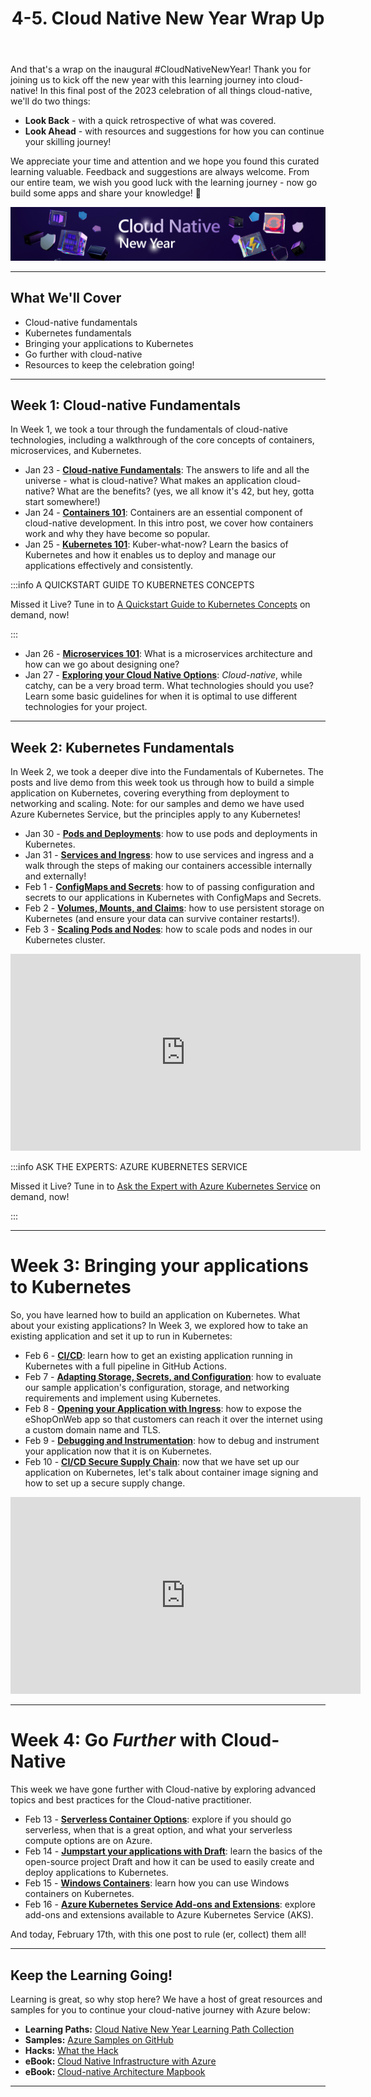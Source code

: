 ﻿---
slug: cnny-wrap-up
title: 4-5. Cloud Native New Year Wrap Up
authors: [cory, steven, paul, josh, nitya, vinicius, jorge, devanshi ]
draft: false
hide_table_of_contents: false
toc_min_heading_level: 2
toc_max_heading_level: 3
keywords: [cloud-native, containers, decision-tree, kubernetes, serverless, microservices]
image: https://azure.github.io/Cloud-Native/img/og/30-20.png
description: A review of all the great things we have learned during CNNY and how to keep the learning journey going!
tags: [cloud-native, 30daysofcloudnative, zero-to-hero, ask-the-expert, azure-kubernetes-service]

---

<head>
  <meta name="twitter:url" 
    content="https://azure.github.io/Cloud-Native/cnny-2023/cnny-wrap-up" />
  <meta name="twitter:title" 
    content="Cloud Native New Year Wrap Up" />
  <meta name="twitter:description" 
    content="A review of all the great things we have learned during CNNY and how to keep the learning journey going!" />
  <meta name="twitter:image" 
    content="https://azure.github.io/Cloud-Native/img/og/30-20.png" />
  <meta name="twitter:card" content="summary_large_image" />
  <meta name="twitter:creator" 
    content="@cskimm" />
  <meta name="twitter:site" content="@AzureAdvocates" /> 
  <link rel="canonical" 
    href="https://azure.github.io/Cloud-Native/cnny-2023/cnny-wrap-up" />
</head>

And that's a wrap on the inaugural #CloudNativeNewYear! Thank you for joining us to kick off the new year with this learning journey into cloud-native! In this final post of the 2023 celebration of all things cloud-native, we'll do two things:

* **Look Back** - with a quick retrospective of what was covered.
* **Look Ahead** - with resources and suggestions for how you can continue your skilling journey!

We appreciate your time and attention and we hope you found this curated learning valuable. Feedback and suggestions are always welcome. From our entire team, we wish you good luck with the learning journey - now go build some apps and share your knowledge! 🎉

![](./../../static/img/cnny23/hero-banner.png)

---

## What We'll Cover
* Cloud-native fundamentals
* Kubernetes fundamentals
* Bringing your applications to Kubernetes
* Go further with cloud-native
* Resources to keep the celebration going!

--- 
## Week 1: Cloud-native Fundamentals

In Week 1, we took a tour through the fundamentals of cloud-native technologies, including a walkthrough of the core concepts of containers, microservices, and Kubernetes. 

* Jan 23 - **[Cloud-native Fundamentals](https://azure.github.io/Cloud-Native/cnny-2023/cloud-native-fundamentals)**: The answers to life and all the universe - what is cloud-native? What makes an application cloud-native? What are the benefits? (yes, we all know it's 42, but hey, gotta start somewhere!)
* Jan 24 - **[Containers 101](https://azure.github.io/Cloud-Native/cnny-2023/containers-101)**: Containers are an essential component of cloud-native development. In this intro post, we cover how containers work and why they have become so popular. 
* Jan 25 - **[Kubernetes 101](https://azure.github.io/Cloud-Native/cnny-2023/Kubernetes-101)**: Kuber-what-now? Learn the basics of Kubernetes and how it enables us to deploy and manage our applications effectively and consistently.

:::info  A QUICKSTART GUIDE TO KUBERNETES CONCEPTS

Missed it Live? Tune in to [A Quickstart Guide to Kubernetes Concepts](https://info.microsoft.com/ww-ondemand-a-quickstart-guide-to-kubernetes-concepts.html?lcid=en-us) on demand, now!

:::

* Jan 26 - **[Microservices 101](https://azure.github.io/Cloud-Native/cnny-2023/microservices-101)**: What is a microservices architecture and how can we go about designing one? 
* Jan 27 - **[Exploring your Cloud Native Options](https://azure.github.io/Cloud-Native/cnny-2023/explore-options)**: *Cloud-native*, while catchy, can be a very broad term. What technologies should you use? Learn some basic guidelines for when it is optimal to use different technologies for your project. 


---
## Week 2: Kubernetes Fundamentals

In Week 2, we took a deeper dive into the Fundamentals of Kubernetes. The posts and live demo from this week took us through how to build a simple application on Kubernetes, covering everything from deployment to networking and scaling. Note: for our samples and demo we have used Azure Kubernetes Service, but the principles apply to any Kubernetes!

* Jan 30 - **[Pods and Deployments](https://azure.github.io/Cloud-Native/cnny-2023/fundamentals-day-1)**: how to use pods and deployments in Kubernetes. 
* Jan 31 - **[Services and Ingress](https://azure.github.io/Cloud-Native/cnny-2023/fundamentals-day-2)**: how to use services and ingress and a walk through the steps of making our containers accessible internally and externally!
* Feb 1 - **[ConfigMaps and Secrets](https://azure.github.io/Cloud-Native/cnny-2023/fundamentals-day-3)**: how to of passing configuration and secrets to our applications in Kubernetes with ConfigMaps and Secrets.
* Feb 2 - **[Volumes, Mounts, and Claims](https://azure.github.io/Cloud-Native/cnny-2023/fundamentals-day-4)**: how to use persistent storage on Kubernetes (and ensure your data can survive container restarts!).
* Feb 3 - **[Scaling Pods and Nodes](https://azure.github.io/Cloud-Native/cnny-2023/fundamentals-day-5)**: how to scale pods and nodes in our Kubernetes cluster.

<iframe width="560" height="315" src="https://www.youtube.com/embed/mLm9uskCrq0" title="YouTube video player" frameborder="0" allow="accelerometer; clipboard-write; encrypted-media; gyroscope; picture-in-picture; web-share" allowfullscreen></iframe>


:::info  ASK THE EXPERTS: AZURE KUBERNETES SERVICE

Missed it Live? Tune in to [Ask the Expert with Azure Kubernetes Service](https://learn.microsoft.com/en-us/shows/ask-the-expert/cloud-native-new-year-azure-kubernetes-service) on demand, now!

:::

---
# Week 3: Bringing your applications to Kubernetes

So, you have learned how to build an application on Kubernetes. What about your existing applications? In Week 3, we explored how to take an existing application and set it up to run in Kubernetes:  

* Feb 6 - **[CI/CD](https://azure.github.io/Cloud-Native/cnny-2023/bring-your-app-day-1)**: learn how to get an existing application running in Kubernetes with a full pipeline in GitHub Actions.
* Feb 7 - **[Adapting Storage, Secrets, and Configuration](https://azure.github.io/Cloud-Native/cnny-2023/bring-your-app-day-2)**: how to evaluate our sample application's configuration, storage, and networking requirements and implement using Kubernetes.
* Feb 8 - **[Opening your Application with Ingress](https://azure.github.io/Cloud-Native/cnny-2023/bring-your-app-day-3)**: how to expose the eShopOnWeb app so that customers can reach it over the internet using a custom domain name and TLS.
* Feb 9 - **[Debugging and Instrumentation](https://azure.github.io/Cloud-Native/cnny-2023/bring-your-app-day-4)**: how to debug and instrument your application now that it is on Kubernetes. 
* Feb 10 - **[CI/CD Secure Supply Chain](https://azure.github.io/Cloud-Native/cnny-2023/bring-your-app-day-5)**: now that we have set up our application on Kubernetes, let's talk about container image signing and how to set up a secure supply change.

<iframe width="560" height="315" src="https://www.youtube.com/embed/CMZ0XudQ4HA" title="YouTube video player" frameborder="0" allow="accelerometer;  clipboard-write; encrypted-media; gyroscope; picture-in-picture; web-share" allowfullscreen></iframe>

---
# Week 4: Go *Further* with Cloud-Native

This week we have gone further with Cloud-native by exploring advanced topics and best practices for the Cloud-native practitioner.

* Feb 13 - **[Serverless Container Options](https://azure.github.io/Cloud-Native/cnny-2023/serverless-containers)**: explore if you should go serverless, when that is a great option, and what your serverless compute options are on Azure.
* Feb 14 - **[Jumpstart your applications with Draft](https://azure.github.io/Cloud-Native/cnny-2023/building-with-draft)**: learn the basics of the open-source project Draft and how it can be used to easily create and deploy applications to Kubernetes.
* Feb 15 - **[Windows Containers](https://azure.github.io/Cloud-Native/cnny-2023/windows-containers)**: learn how you can use Windows containers on Kubernetes. 
* Feb 16 - **[Azure Kubernetes Service Add-ons and Extensions](https://azure.github.io/Cloud-Native/cnny-2023/aks-extensions-addons)**: explore add-ons and extensions available to Azure Kubernetes Service (AKS).

And today, February 17th, with this one post to rule (er, collect) them all! 
___

## Keep the Learning Going! 

Learning is great, so why stop here? We have a host of great resources and samples for you to continue your cloud-native journey with Azure below: 

* **Learning Paths:** [Cloud Native New Year Learning Path Collection](https://learn.microsoft.com/users/nityan/collections/xz6ehr3z7o7e1q?WT.mc_id=javascript-84290-ninarasi)
* **Samples:** [Azure Samples on GitHub](https://github.com/Azure-Samples)
* **Hacks:** [What the Hack](https://microsoft.github.io/WhatTheHack/)
* **eBook:** [Cloud Native Infrastructure with Azure](https://azure.microsoft.com/resources/cloud-native-infrastructure-with-microsoft-azure/?WT.mc_id=javascript-84290-ninarasi)
* **eBook:** [Cloud-native Architecture Mapbook](https://azure.microsoft.com/resources/azure-cloud-native-architecture-mapbook/?WT.mc_id=javascript-84290-ninarasi)


---